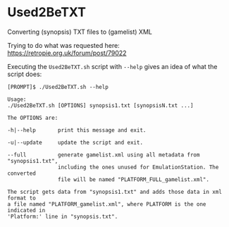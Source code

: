 # Used2BeTXT
Converting (synopsis) TXT files to (gamelist) XML

Trying to do what was requested here: https://retropie.org.uk/forum/post/79022

Executing the `Used2BeTXT.sh` script with `--help` gives an idea of what the script does:

```
[PROMPT]$ ./Used2BeTXT.sh --help

Usage:
./Used2BeTXT.sh [OPTIONS] synopsis1.txt [synopsisN.txt ...]

The OPTIONS are:

-h|--help       print this message and exit.

-u|--update     update the script and exit.

--full          generate gamelist.xml using all metadata from "synopsis1.txt",
                including the ones unused for EmulationStation. The converted
                file will be named "PLATFORM_FULL_gamelist.xml".

The script gets data from "synopsis1.txt" and adds those data in xml format to
a file named "PLATFORM_gamelist.xml", where PLATFORM is the one indicated in
'Platform:' line in "synopsis.txt".
```

